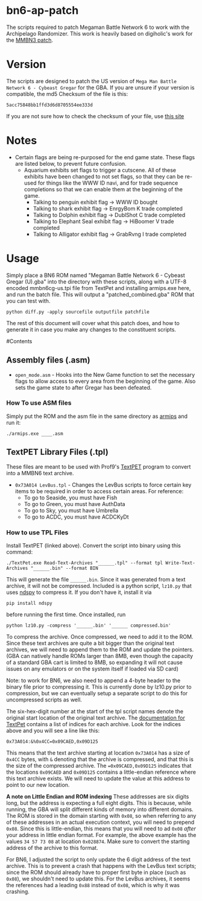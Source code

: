 # bn6-ap-patch
The scripts required to patch Megaman Battle Network 6 to work with the Archipelago Randomizer. This work is heavily based on digiholic's work for the [MMBN3 patch](https://github.com/digiholic/bn3-ap-patch).

# Version
The scripts are designed to patch the US version of `Mega Man Battle Network 6 - Cybeast Gregar` for the GBA. If you are unsure if your version is compatible, the md5 Checksum of the file is this:
```
5acc75848bb1ffd3d6d8705554ee333d
```
If you are not sure how to check the checksum of your file, use [this site](https://emn178.github.io/online-tools/md5_checksum.html)

# Notes
- Certain flags are being re-purposed for the end game state. These flags are listed below, to prevent future confusion.
  - Aquarium exhibits set flags to trigger a cutscene. All of these exhibits have been changed to not set flags, so that they can be re-used for things like the WWW ID navi, and for trade sequence completions so that we can enable them at the beginning of the game.
    - Talking to penguin exhibit flag -> WWW ID bought
    - Talking to shark exhibit flag -> EnrgyBom K trade completed
    - Talking to Dolphin exhibit flag -> DublShot C trade completed
    - Talking to Elephant Seal exhibit flag -> HiBoomer V trade completed
    - Talking to Alligator exhibit flag -> GrabRvng I trade completed

# Usage
Simply place a BN6 ROM named "Megaman Battle Network 6 - Cybeast Gregar (U).gba" into the directory with these scripts, along with a UTF-8 encoded mmbn6cg-us.tpi file from TextPet and installing armips.exe here, and run the batch file. This will output a "patched_combined.gba" ROM that you can test with.
```
python diff.py -apply sourcefile outputfile patchfile
```

The rest of this document will cover what this patch does, and how to generate it in case you make any changes to the constituent scripts.

#Contents

## Assembly files (.asm)
- `open_mode.asm` - Hooks into the New Game function to set the necessary flags to allow access to every area from the beginning of the game. Also sets the game state to after Gregar has been defeated.

### How To use ASM files
Simply put the ROM and the asm file in the same directory as [armips](https://github.com/Kingcom/armips) and run it:
```
./armips.exe ____.asm
```

## TextPET Library Files (.tpl)
These files are meant to be used with Prof9's [TextPET](https://github.com/Prof9/TextPet) program to convert into a MMBN6 text archive.

- `0x73A014 LevBus.tpl` - Changes the LevBus scripts to force certain key items to be required in order to access certain areas. For reference:
  - To go to Seaside, you must have Fish
  - To go to Green, you must have AuthData
  - To go to Sky, you must have Umbrella
  - To go to ACDC, you must have ACDCKyDt
  
### How to use TPL Files
Install TextPET (linked above). Convert the script into binary using this command:
```
./TextPet.exe Read-Text-Archives "______.tpl" --format tpl Write-Text-Archives "______.bin" --format BIN
```
This will generate the file `______.bin`. Since it was generated from a text archive, it will not be compressed. Included is a python script, `lz10.py` that uses [ndspy](https://github.com/RoadrunnerWMC/ndspy) to compress it. If you don't have it, install it via
```
pip install ndspy
```
before running the first time. Once installed, run
```
python lz10.py -compress '______.bin' '______ compressed.bin'
```
To compress the archive. Once compressed, we need to add it to the ROM. Since these text archives are quite a bit bigger than the original text archives, we will need to append them to the ROM and update the pointers. (GBA can natively handle ROMs larger than 8MB, even though the capacity of a standard GBA cart is limited to 8MB, so expanding it will not cause issues on any emulators or on the system itself if loaded via SD card)

Note: to work for BN6, we also need to append a 4-byte header to the binary file prior to compressing it. This is currently done by lz10.py prior to compression, but we can eventually setup a separate script to do this for uncompressed scripts as well.

The six-hex-digit number at the start of the tpl script names denote the original start location of the original text archive. The [documentation for TextPet](https://github.com/Prof9/TextPet/blob/master/TextPet/indexes/mmbn6cg-us.tpi) contains a list of indices for each archive. Look for the indices above and you will see a line like this:
```
0x73A014:&%0x4CC=0x09CAED,0x09D125
```
This means that the text archive starting at location `0x73A014` has a size of `0x4CC` bytes, with `&` denoting that the archive is compressed, and that this is the size of the compressed archive. The `=0x09CAED,0x09D125` indicates that the locations `0x09CAED` and `0x09D125` contains a little-endian reference where this text archive exists. We will need to update the value at this address to point to our new location.

**A note on Little Endian and ROM indexing**
These addresses are six digits long, but the address is expecting a full eight digits. This is because, while running, the GBA will split different kinds of memory into different domains. The ROM is stored in the domain starting with `0x08`, so when referring to any of these addresses in an actual execution context, you will need to prepend `0x08`. Since this is little-endian, this means that you will need to ad `0x08` _after_ your address in little endian format. For example, the above example has the values `34 57 73 08` at location `0x028874`. Make sure to convert the starting address of the archive to this format.

For BN6, I adjusted the script to only update the 6 digit address of the text archive. This is to prevent a crash that happens with the LevBus text scripts; since the ROM should already have to proper first byte in place (such as `0x08`), we shouldn't need to update this. For the LevBus archives, it seems the references had a leading `0x88` instead of `0x08`, which is why it was crashing.
